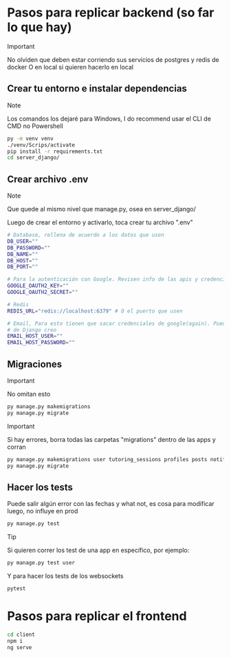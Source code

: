 # Pasos para replicar backend (so far lo que hay)
> [!IMPORTANT]
> No olviden que deben estar corriendo sus servicios de postgres y redis de docker 
> O en local si quieren hacerlo en local

## Crear tu entorno e instalar dependencias
> [!NOTE]
> Los comandos los dejaré para Windows, I do recommend usar el CLI de CMD no Powershell

```bash
py -m venv venv
./venv/Scrips/activate
pip install -r requirements.txt
cd server_django/
```

## Crear archivo .env
> [!NOTE]
> Que quede al mismo nivel que manage.py, osea en server_django/

Luego de crear el entorno y activarlo, toca crear tu archivo ".env"
```bash
# Database, rellena de acuerdo a los datos que usen
DB_USER=""
DB_PASSWORD=""
DB_NAME=""
DB_HOST=""
DB_PORT=""

# Para la autenticación con Google. Revisen info de las apis y credenciales de Google
GOOGLE_OAUTH2_KEY=""
GOOGLE_OAUTH2_SECRET=""

# Redis
REDIS_URL="redis://localhost:6379" # O el puerto que usen

# Email, Para esto tienen que sacar credenciales de google(again). Pueden buscarlo en la Docu
# de Django creo
EMAIL_HOST_USER=""
EMAIL_HOST_PASSWORD=""
```
## Migraciones
> [!IMPORTANT]
> No omitan esto

```bash
py manage.py makemigrations
py manage.py migrate
```

> [!IMPORTANT]
> Si hay errores, borra todas las carpetas "migrations" dentro de las apps y corran
```bash
py manage.py makemigrations user tutoring_sessions profiles posts notifications courses chat
py manage.py migrate
```

## Hacer los tests
Puede salir algún error con las fechas y what not, es cosa para modificar luego, no influye en prod
```bash
py manage.py test
```

> [!TIP]
> Si quieren correr los test de una app en específico, por ejemplo:
```bash
py manage.py test user
```

Y para hacer los tests de los websockets
```bash
pytest
```

# Pasos para replicar el frontend

```bash
cd client
npm i
ng serve
```

